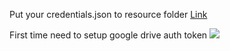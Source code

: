 Put your credentials.json to resource folder
[Link](https://console.developers.google.com/apis/credentials/oauthclient)

First time need to setup google drive auth token
![](https://i.imgur.com/ZPfjHkx.png)